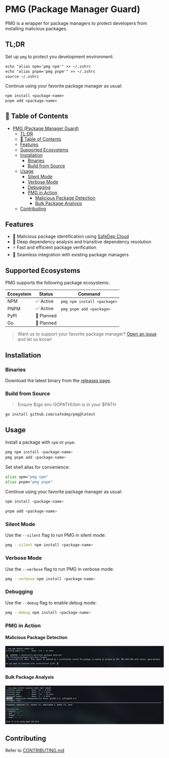 
# PMG (Package Manager Guard)
PMG is a wrapper for package managers to protect developers from installing malicious packages.

## TL;DR

Set up `pmg` to protect you development environment:

```
echo "alias npm='pmg npm'" >> ~/.zshrc
echo "alias pnpm='pmg pnpm'" >> ~/.zshrc
source ~/.zshrc
```

Continue using your favorite package manager as usual:

```
npm install <package-name>
pnpm add <package-name>
```

## 📑 Table of Contents
- [PMG (Package Manager Guard)](#pmg-package-manager-guard)
  - [TL;DR](#tldr)
  - [📑 Table of Contents](#-table-of-contents)
  - [Features](#features)
  - [Supported Ecosystems](#supported-ecosystems)
  - [Installation](#installation)
    - [Binaries](#binaries)
    - [Build from Source](#build-from-source)
  - [Usage](#usage)
    - [Silent Mode](#silent-mode)
    - [Verbose Mode](#verbose-mode)
    - [Debugging](#debugging)
    - [PMG in Action](#pmg-in-action)
      - [Malicious Package Detection](#malicious-package-detection)
      - [Bulk Package Analysis](#bulk-package-analysis)
  - [Contributing](#contributing)

## Features

- 🚫 Malicious package identification using [SafeDep Cloud](https://docs.safedep.io/cloud/malware-analysis)
- 🌲 Deep dependency analysis and transitive dependency resolution
- ⚡ Fast and efficient package verification
- 🔄 Seamless integration with existing package managers

## Supported Ecosystems

PMG supports the following package ecosystems:

| Ecosystem | Status    | Command                     |
| --------- | --------- | --------------------------- |
| NPM       | ✅ Active  | `pmg npm install <package>` |
| PNPM      | ✅ Active  | `pmg pnpm add <package>`    |
| PyPI      | 🚧 Planned |                             |
| Go        | 🚧 Planned |                             |

> Want us to support your favorite package manager? [Open an issue](https://github.com/safedep/pmg/issues) and let us know!

## Installation

### Binaries

Download the latest binary from the [releases page](https://github.com/safedep/pmg/releases).

### Build from Source

> Ensure $(go env GOPATH)/bin is in your $PATH

```bash
go install github.com/safedep/pmg@latest
```

## Usage

Install a package with `npm` or `pnpm`:

```bash
pmg npm install <package-name>
pmg pnpm add <package-name>
```

Set shell alias for convenience:

```bash
alias npm="pmg npm"
alias pnpm="pmg pnpm"
```

Continue using your favorite package manager as usual:

```bash
npm install <package-name>
```

```bash
pnpm add <package-name>
```

### Silent Mode

Use the `--silent` flag to run PMG in silent mode:

```bash
pmg --silent npm install <package-name>
```

### Verbose Mode

Use the `--verbose` flag to run PMG in verbose mode:

```bash
pmg --verbose npm install <package-name>
```

### Debugging

Use the `--debug` flag to enable debug mode:

```bash
pmg --debug npm install <package-name>
```



### PMG in Action

#### Malicious Package Detection
![pmg scan malicious package](./docs/assets/pmg-malicious-pkg.png)

#### Bulk Package Analysis
![pmg scan & install multiple package](./docs/assets/pmg-scan-multiple-pkgs.png)

## Contributing

Refer to [CONTRIBUTING.md](CONTRIBUTING.md)
